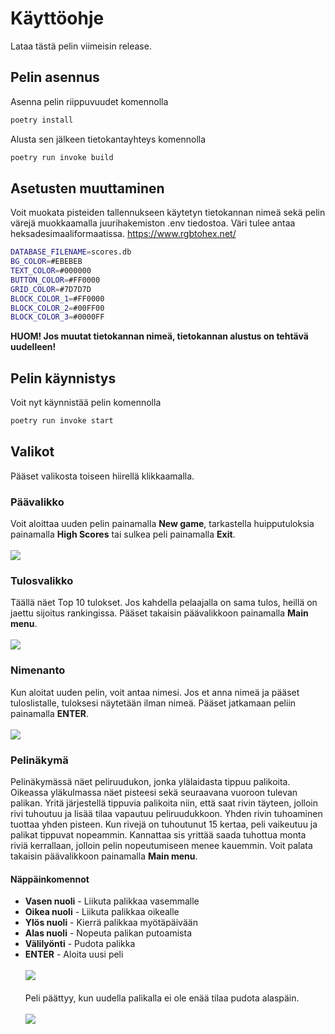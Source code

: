 # Käyttöohje

Lataa tästä pelin viimeisin release.

## Pelin asennus

Asenna pelin riippuvuudet komennolla
```bash
poetry install
```
Alusta sen jälkeen tietokantayhteys komennolla
```bash
poetry run invoke build
```

## Asetusten muuttaminen

Voit muokata pisteiden tallennukseen käytetyn tietokannan nimeä sekä pelin värejä muokkaamalla juurihakemiston .env tiedostoa. Väri tulee antaa heksadesimaaliformaatissa. https://www.rgbtohex.net/
```bash
DATABASE_FILENAME=scores.db
BG_COLOR=#EBEBEB
TEXT_COLOR=#000000
BUTTON_COLOR=#FF0000
GRID_COLOR=#7D7D7D
BLOCK_COLOR_1=#FF0000
BLOCK_COLOR_2=#00FF00
BLOCK_COLOR_3=#0000FF
```
__HUOM! Jos muutat tietokannan nimeä, tietokannan alustus on tehtävä uudelleen!__

## Pelin käynnistys

Voit nyt käynnistää pelin komennolla
```bash
poetry run invoke start
```

## Valikot

Pääset valikosta toiseen hiirellä klikkaamalla.

### Päävalikko
Voit aloittaa uuden pelin painamalla __New game__, tarkastella huipputuloksia painamalla __High Scores__ tai sulkea peli painamalla __Exit__. <br><br>
![](https://github.com/ajperttula/ot-harjoitustyo/blob/master/dokumentaatio/kuvat/paavalikko.png)

### Tulosvalikko
Täällä näet Top 10 tulokset. Jos kahdella pelaajalla on sama tulos, heillä on jaettu sijoitus rankingissa. Pääset takaisin päävalikkoon painamalla __Main menu__.<br><br>
![](https://github.com/ajperttula/ot-harjoitustyo/blob/master/dokumentaatio/kuvat/tulosvalikko.png)

### Nimenanto
Kun aloitat uuden pelin, voit antaa nimesi. Jos et anna nimeä ja pääset tuloslistalle, tuloksesi näytetään ilman nimeä. Pääset jatkamaan peliin painamalla __ENTER__.<br><br>
![](https://github.com/ajperttula/ot-harjoitustyo/blob/master/dokumentaatio/kuvat/nimivalikko.png)

### Pelinäkymä
Pelinäkymässä näet peliruudukon, jonka ylälaidasta tippuu palikoita. Oikeassa yläkulmassa näet pisteesi sekä seuraavana vuoroon tulevan palikan. 
Yritä järjestellä tippuvia palikoita niin, että saat rivin täyteen, jolloin rivi tuhoutuu ja lisää tilaa vapautuu peliruudukkoon. Yhden rivin tuhoaminen tuottaa yhden pisteen. 
Kun rivejä on tuhoutunut 15 kertaa, peli vaikeutuu ja palikat tippuvat nopeammin. Kannattaa sis yrittää saada tuhottua monta riviä kerrallaan, jolloin pelin nopeutumiseen menee kauemmin. 
Voit palata takaisin päävalikkoon painamalla __Main menu__.
#### Näppäinkomennot
- __Vasen nuoli__ - Liikuta palikkaa vasemmalle
- __Oikea nuoli__ - Liikuta palikkaa oikealle
- __Ylös nuoli__ - Kierrä palikkaa myötäpäivään
- __Alas nuoli__ - Nopeuta palikan putoamista
- __Välilyönti__ - Pudota palikka
- __ENTER__ - Aloita uusi peli<br><br>
![](https://github.com/ajperttula/ot-harjoitustyo/blob/master/dokumentaatio/kuvat/pelinakyma.png)<br><br>
Peli päättyy, kun uudella palikalla ei ole enää tilaa pudota alaspäin. <br><br>
![](https://github.com/ajperttula/ot-harjoitustyo/blob/master/dokumentaatio/kuvat/peli_ohi.png)
